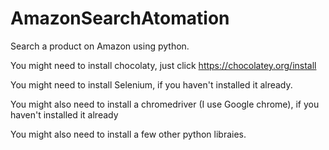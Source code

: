 # AmazonSearchAtomation
Search a product on Amazon using python.

You might need to install chocolaty, just click https://chocolatey.org/install

You might need to install Selenium, if you haven't installed it already.

You might also need to install a chromedriver (I use Google chrome), if you haven't installed it already

You might also need to install a few other python libraies.
